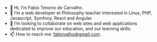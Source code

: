 - 👋 Hi, I’m Fabio Tenorio de Carvalho.
- 👀 I’m a web developer et Philosophy teacher interested in Linux, PHP, Javascript, Symfony, React and Angular.
- 💞️ I’m looking to collaborate on web sites and web applications dedicated to improve our education, and our learning skills.
- 📫 How to reach me: fabiovalho@gmail.com.

<!---
fabiovalho/fabiovalho is a ✨ special ✨ repository because its `README.md` (this file) appears on your GitHub profile.
You can click the Preview link to take a look at your changes.
--->

